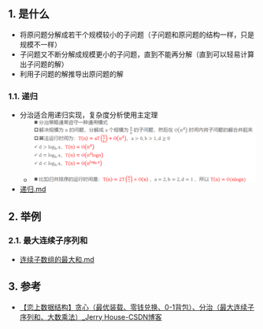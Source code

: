 ## 1. 是什么
- 将原问题分解成若干个规模较小的子问题（子问题和原问题的结构一样，只是规模不一样）
- 子问题又不断分解成规模更小的子问题，直到不能再分解（直到可以轻易计算出子问题的解）
- 利用子问题的解推导出原问题的解

### 1.1. 递归
- 分治适合用递归实现，复杂度分析使用主定理
    - ![](https://raw.githubusercontent.com/TDoct/images/master/1613631902_20210218150459101_22583.png)
- [递归.md](递归.md)
## 2. 举例
### 2.1. 最大连续子序列和
- [连续子数组的最大和.md](../剑指offer/数组/连续子数组的最大和.md)

## 3. 参考
- [【恋上数据结构】贪心（最优装载、零钱兑换、0\-1背包）、分治（最大连续子序列和、大数乘法）\_Jerry House\-CSDN博客](https://blog.csdn.net/weixin_43734095/article/details/105585224)